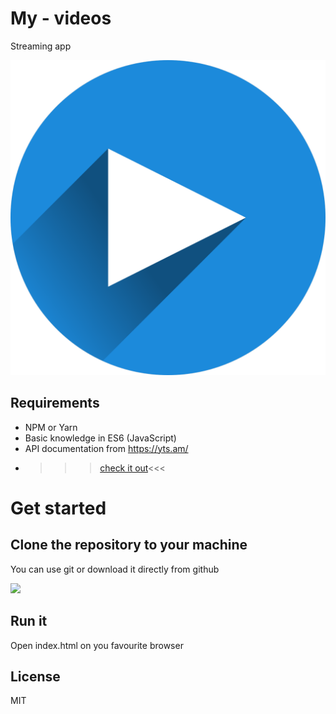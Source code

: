 # My - videos

Streaming app

![Logo](./src/images/logo.png) 


## Requirements
- NPM or Yarn
- Basic knowledge in ES6 (JavaScript)
- API documentation from https://yts.am/
- >>>[check it out](https://efrensanchez.github.io/my-videos/)<<<


# Get started

## Clone the repository to your machine

You can use git or download it directly from github

![](https://imgur.com/bpHE9K6.png)

## Run it 
Open index.html on you favourite browser

## License

MIT
